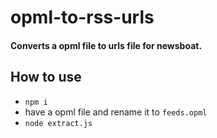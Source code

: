 # opml-to-rss-urls 
#### Converts a opml file to urls file for newsboat.

## How to use 
- `npm i` 
- have a opml file and rename it to `feeds.opml`
- `node extract.js`

